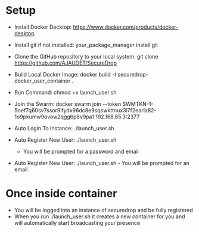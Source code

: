# Setup
  - Install Docker Decktop: https://www.docker.com/products/docker-desktop
  - Install git if not installed: your_package_manager install git
  - Clone the GitHub repository to your local system: git clone https://github.com/AJAUDET/SecureDrop

  - Build Local Docker Image: docker build -t securedrop-docker_user_container .
  - Run Command: chmod +x launch_user.sh
  - Join the Swarm: docker swarm join --token SWMTKN-1-5oef7q60sv7ssor9ifydx96dc8e9sqswkttnux3i7f2earla82-1o9pkumw9ovow2qgg6p8v9pa1 192.168.65.3:2377
  - Auto Login To Instance: ./launch_user.sh <username> <password> <email>
  - Auto Register New User: ./launch_user.sh <username>
    - You will be prompted for a password and email
   - Auto Register New User: ./launch_user.sh <username> <password>
    - You will be prompted for an email

# Once inside container
  - You will be logged into an instance of securedrop and be fully registered
  - When you run ./launch_user.sh <username> <password> <email> it creates a new container for you and will automatically start broadcasting your presence
